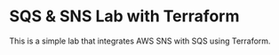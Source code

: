 # SQS & SNS Lab with Terraform

This is a simple lab that integrates AWS SNS with SQS using Terraform.